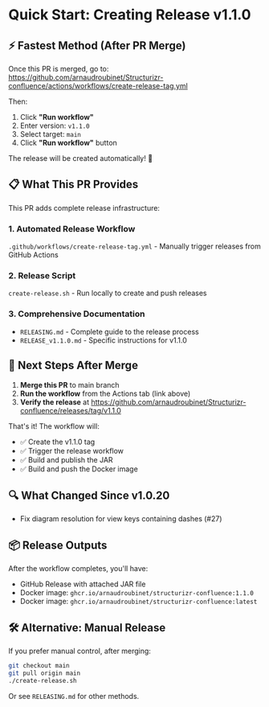 # Quick Start: Creating Release v1.1.0

## ⚡ Fastest Method (After PR Merge)

Once this PR is merged, go to:
https://github.com/arnaudroubinet/Structurizr-confluence/actions/workflows/create-release-tag.yml

Then:
1. Click **"Run workflow"**
2. Enter version: `v1.1.0`
3. Select target: `main`
4. Click **"Run workflow"** button

The release will be created automatically! 🎉

## 📋 What This PR Provides

This PR adds complete release infrastructure:

### 1. Automated Release Workflow
`.github/workflows/create-release-tag.yml` - Manually trigger releases from GitHub Actions

### 2. Release Script  
`create-release.sh` - Run locally to create and push releases

### 3. Comprehensive Documentation
- `RELEASING.md` - Complete guide to the release process
- `RELEASE_v1.1.0.md` - Specific instructions for v1.1.0

## 🎯 Next Steps After Merge

1. **Merge this PR** to main branch
2. **Run the workflow** from the Actions tab (link above)
3. **Verify the release** at https://github.com/arnaudroubinet/Structurizr-confluence/releases/tag/v1.1.0

That's it! The workflow will:
- ✅ Create the v1.1.0 tag
- ✅ Trigger the release workflow
- ✅ Build and publish the JAR
- ✅ Build and push the Docker image

## 🔍 What Changed Since v1.0.20

- Fix diagram resolution for view keys containing dashes (#27)

## 📦 Release Outputs

After the workflow completes, you'll have:
- GitHub Release with attached JAR file
- Docker image: `ghcr.io/arnaudroubinet/structurizr-confluence:1.1.0`
- Docker image: `ghcr.io/arnaudroubinet/structurizr-confluence:latest`

## 🛠️ Alternative: Manual Release

If you prefer manual control, after merging:

```bash
git checkout main
git pull origin main
./create-release.sh
```

Or see `RELEASING.md` for other methods.
